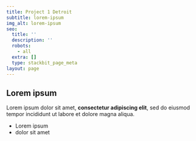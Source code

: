 ```yaml
---
title: Project 1 Detroit
subtitle: lorem-ipsum
img_alt: lorem-ipsum
seo:
  title: ''
  description: ''
  robots:
    - all
  extra: []
  type: stackbit_page_meta
layout: page
---
```

## Lorem ipsum

Lorem ipsum dolor sit amet, **consectetur adipiscing elit**, sed do eiusmod tempor incididunt ut labore et dolore magna aliqua.

- Lorem ipsum
- dolor sit amet